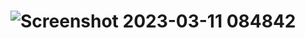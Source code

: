 # ![Screenshot 2023-03-11 084842](https://user-images.githubusercontent.com/103872207/224462630-3fb5cb83-0c44-40ad-90f9-fe87aae464a9.png)
